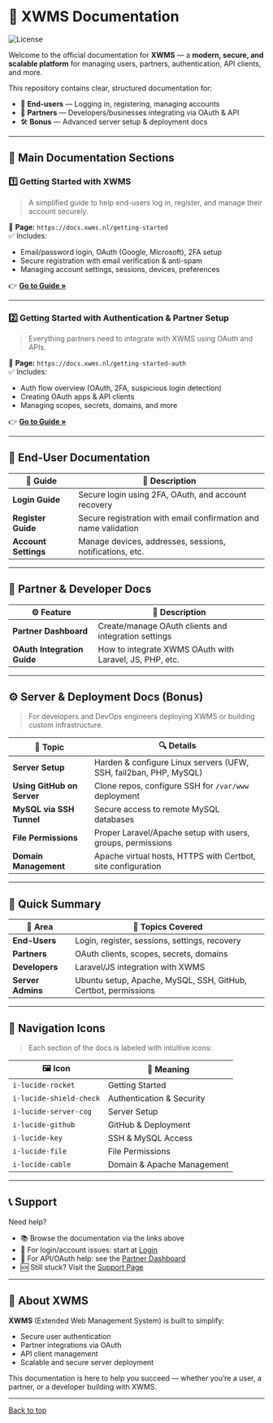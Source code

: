 # 🚀 XWMS Documentation

![License](https://img.shields.io/github/license/USER/REPO)

Welcome to the official documentation for **XWMS** — a **modern, secure, and scalable platform** for managing users, partners, authentication, API clients, and more.

This repository contains clear, structured documentation for:

- 👤 **End-users** — Logging in, registering, managing accounts
- 🤝 **Partners** — Developers/businesses integrating via OAuth & API
- 🛠️ **Bonus** — Advanced server setup & deployment docs

---

## 📘 Main Documentation Sections

### 1️⃣ Getting Started with XWMS  
> A simplified guide to help end-users log in, register, and manage their account securely.

🔗 **Page:** `https://docs.xwms.nl/getting-started`  
✅ Includes:
- Email/password login, OAuth (Google, Microsoft), 2FA setup  
- Secure registration with email verification & anti-spam  
- Managing account settings, sessions, devices, preferences  

👉 [**Go to Guide »**](https://docs.xwms.nl/getting-started)

---

### 2️⃣ Getting Started with Authentication & Partner Setup  
> Everything partners need to integrate with XWMS using OAuth and APIs.

🔗 **Page:** `https://docs.xwms.nl/getting-started-auth`  
✅ Includes:
- Auth flow overview (OAuth, 2FA, suspicious login detection)  
- Creating OAuth apps & API clients  
- Managing scopes, secrets, domains, and more  

👉 [**Go to Guide »**](https://docs.xwms.nl/getting-started-auth)

---

## 🔐 End-User Documentation

| 📄 Guide | 📝 Description |
|---------|----------------|
| **Login Guide** | Secure login using 2FA, OAuth, and account recovery |
| **Register Guide** | Secure registration with email confirmation and name validation |
| **Account Settings** | Manage devices, addresses, sessions, notifications, etc. |

---

## 🤝 Partner & Developer Docs

| ⚙️ Feature | 📝 Description |
|-----------|----------------|
| **Partner Dashboard** | Create/manage OAuth clients and integration settings |
| **OAuth Integration Guide** | How to integrate XWMS OAuth with Laravel, JS, PHP, etc. |

---

## ⚙️ Server & Deployment Docs (Bonus)

> For developers and DevOps engineers deploying XWMS or building custom infrastructure.

| 📁 Topic | 🔍 Details |
|----------|-----------|
| **Server Setup** | Harden & configure Linux servers (UFW, SSH, fail2ban, PHP, MySQL) |
| **Using GitHub on Server** | Clone repos, configure SSH for `/var/www` deployment |
| **MySQL via SSH Tunnel** | Secure access to remote MySQL databases |
| **File Permissions** | Proper Laravel/Apache setup with users, groups, permissions |
| **Domain Management** | Apache virtual hosts, HTTPS with Certbot, site configuration |

---

## 🧠 Quick Summary

| 🧩 Area | 🧭 Topics Covered |
|--------|------------------|
| **End-Users** | Login, register, sessions, settings, recovery |
| **Partners** | OAuth clients, scopes, secrets, domains |
| **Developers** | Laravel/JS integration with XWMS |
| **Server Admins** | Ubuntu setup, Apache, MySQL, SSH, GitHub, Certbot, permissions |

---

## 🧭 Navigation Icons

> Each section of the docs is labeled with intuitive icons:

| 🖼️ Icon | 🔎 Meaning |
|--------|-------------|
| `i-lucide-rocket` | Getting Started |
| `i-lucide-shield-check` | Authentication & Security |
| `i-lucide-server-cog` | Server Setup |
| `i-lucide-github` | GitHub & Deployment |
| `i-lucide-key` | SSH & MySQL Access |
| `i-lucide-file` | File Permissions |
| `i-lucide-cable` | Domain & Apache Management |

---

## 📞 Support

Need help?

- 📚 Browse the documentation via the links above
- 🔐 For login/account issues: start at [Login](https://docs.xwms.nl/getting-started)
- 🤝 For API/OAuth help: see the [Partner Dashboard](https://docs.xwms.nl/getting-started-auth)
- 🆘 Still stuck? Visit the [Support Page](https://xwms.nl/contact)

---

## 📌 About XWMS

**XWMS** (Extended Web Management System) is built to simplify:

- Secure user authentication  
- Partner integrations via OAuth  
- API client management  
- Scalable and secure server deployment  

This documentation is here to help you succeed — whether you’re a user, a partner, or a developer building with XWMS.

---

[Back to top](#top)